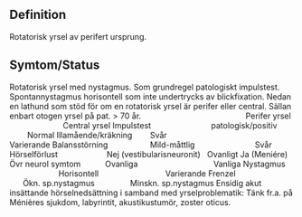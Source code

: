 ## Definition

Rotatorisk yrsel av perifert ursprung.

## Symtom/Status

Rotatorisk yrsel med nystagmus. Som grundregel patologiskt impulstest. Spontannystagmus horisontell som inte undertrycks av blickfixation. Nedan en lathund som stöd för om en rotatorisk yrsel är perifer eller central. Sällan enbart otogen yrsel på pat. > 70 år.
                                              Perifer yrsel                          Central yrsel
Impulstest                           patologisk/positiv                Normal
Illamående/kräkning        Svår                                         Varierande
Balansstörning                   Mild-måttlig                           Svår
Hörselförlust                      Nej (vestibularisneuronit)   Ovanligt
Ja (Meniére)
Övr neurol symtom           Ovanliga                                  Vanliga
Nystagmus                          Horisontell                              Varierande
Frenzel                                Ökn. sp.nystagmus                Minskn. sp.nystagmus
Ensidig akut insättande hörselnedsättning i samband med yrselproblematik: Tänk fr.a. på Ménières sjukdom, labyrintit, akustikustumör, zoster oticus.

